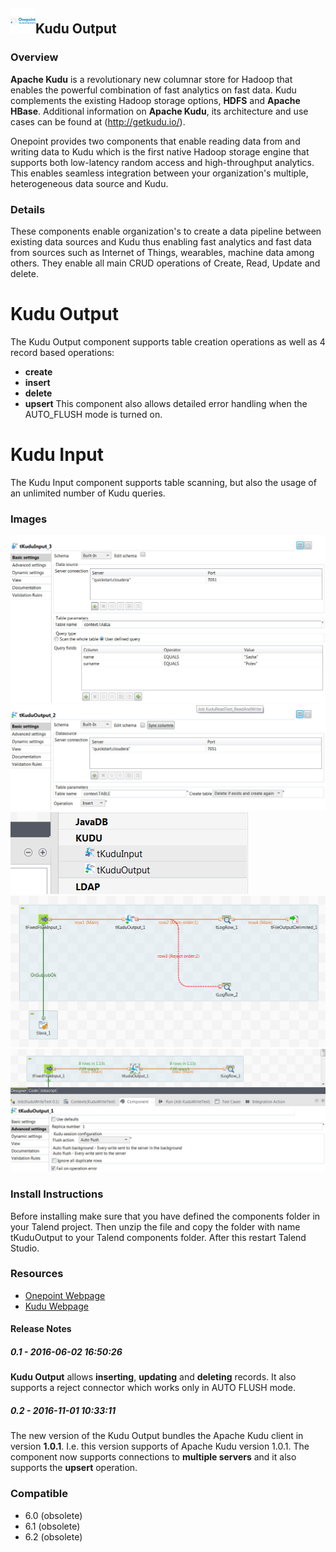 ## <img src='./logo.jpg' width='40' height='40'>Kudu Output

### Overview
**Apache Kudu** is a revolutionary new columnar store for Hadoop that enables the powerful combination of fast analytics on fast data. Kudu complements the existing Hadoop storage options, **HDFS** and **Apache HBase**. Additional information on **Apache Kudu**, its architecture and use cases can be found at (http://getkudu.io/).

Onepoint provides two components that enable reading data from and writing data to Kudu which is the first native Hadoop storage engine that supports both low-latency random access and high-throughput analytics. This enables seamless integration between your organization's multiple, heterogeneous data source and Kudu.

### Details
These components enable organization's to create a data pipeline between existing data sources and Kudu thus enabling fast analytics and fast data from sources such as Internet of Things, wearables, machine data among others. They enable all main CRUD operations of Create, Read, Update and delete.

Kudu Output
===========
The Kudu Output component supports table creation operations as well as 4 record based operations: 
-   **create** 
-   **insert**
-   **delete** 
-   **upsert** 
This component also allows detailed error handling when the AUTO_FLUSH mode is turned on.

Kudu Input
==========
The Kudu Input component supports table scanning, but also the usage of an unlimited number of Kudu queries. 
### Images
<a href='./screenshots/v_0.2__20.jpg'><img src='./screenshots/v_0.2__20.jpg' ></a>
<a href='./screenshots/v_0.2__19.jpg'><img src='./screenshots/v_0.2__19.jpg' ></a>
<a href='./screenshots/v_0.2__18.jpg'><img src='./screenshots/v_0.2__18.jpg' ></a>
<a href='./screenshots/v_0.2__17.jpg'><img src='./screenshots/v_0.2__17.jpg' ></a>
<a href='./screenshots/v_0.2__16.jpg'><img src='./screenshots/v_0.2__16.jpg' ></a>


### Install Instructions
Before installing make sure that you have defined the components folder in your Talend project. Then unzip the file and copy the folder with name tKuduOutput to your Talend components folder. After this restart Talend Studio.
### Resources
 * <a href=http://www.onepointltd.com/community-development/>Onepoint Webpage</a>
 * <a href=http://getkudu.io/>Kudu Webpage</a>

#### Release Notes

##### 0.1 - 2016-06-02 16:50:26
**Kudu Output** allows **inserting**, **updating** and **deleting** records. It also supports a reject connector which works only in AUTO FLUSH mode.
##### 0.2 - 2016-11-01 10:33:11
The new version of the Kudu Output bundles the Apache Kudu client in version **1.0.1**. I.e. this version supports of Apache Kudu version 1.0.1.
The component now supports connections to **multiple servers** and it also supports the **upsert** operation.
### Compatible
 -  6.0 (obsolete)
 -   6.1 (obsolete)
 -   6.2 (obsolete)